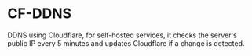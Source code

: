 # CF-DDNS
DDNS using Cloudflare, for self-hosted services, it checks the server's public IP every 5 minutes and updates Cloudflare if a change is detected.
